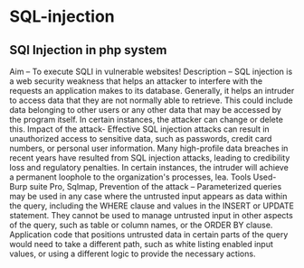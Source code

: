 # SQL-injection

## SQl Injection in php system
Aim – To execute SQLI in vulnerable websites!
Description –
SQL injection is a web security weakness that helps an attacker to interfere with the requests an
application makes to its database. Generally, it helps an intruder to access data that they are not
normally able to retrieve. This could include data belonging to other users or any other data that
may be accessed by the program itself. In certain instances, the attacker can change or delete this.
Impact of the attack-
Effective SQL injection attacks can result in unauthorized access to sensitive data, such as
passwords, credit card numbers, or personal user information. Many high-profile data breaches in
recent years have resulted from SQL injection attacks, leading to credibility loss and regulatory
penalties. In certain instances, the intruder will achieve a permanent loophole to the organization's
processes, lea.
Tools Used-
Burp suite Pro, Sqlmap,
Prevention of the attack –
Parameterized queries may be used in any case where the untrusted input appears as data within
the query, including the WHERE clause and values in the INSERT or UPDATE statement. They
cannot be used to manage untrusted input in other aspects of the query, such as table or column
names, or the ORDER BY clause. Application code that positions untrusted data in certain parts
of the query would need to take a different path, such as white listing enabled input values, or
using a different logic to provide the necessary actions.
